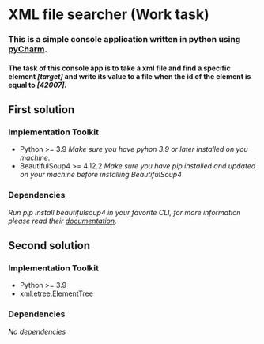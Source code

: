 # XML file searcher (Work task)

### This is a simple console application written in python using [pyCharm](https://www.jetbrains.com/pycharm/).
#### The task of this console app is to take a xml file and find a specific element ***[target]*** and write its value to a file when the id of the element is equal to ***[42007].***

## First solution

### Implementation Toolkit 
- Python >= 3.9 *Make sure you have pyhon 3.9 or later installed on you machine.*
- BeautifulSoup4 >= 4.12.2 *Make sure you have pip installed and updated on your machine before installing BeautifulSoup4*

### Dependencies
*Run pip install beautifulsoup4 in your favorite CLI, for more information please read their [documentation](https://pypi.org/project/beautifulsoup4/).*

## Second solution

### Implementation Toolkit 
- Python >= 3.9
- xml.etree.ElementTree

### Dependencies
*No dependencies*

